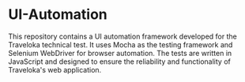 # UI-Automation
 This repository contains a UI automation framework developed for the Traveloka technical test. It uses Mocha as the testing framework and Selenium WebDriver for browser automation. The tests are written in JavaScript and designed to ensure the reliability and functionality of Traveloka's web application.
